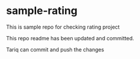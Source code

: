 sample-rating
=============

This is sample repo for checking rating project

This repo readme has been updated and committed. 

Tariq can commit and push the changes 